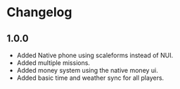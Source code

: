 # Changelog    

## 1.0.0

- Added Native phone using scaleforms instead of NUI.
- Added multiple missions.
- Added money system using the native money ui.
- Added basic time and weather sync for all players.
